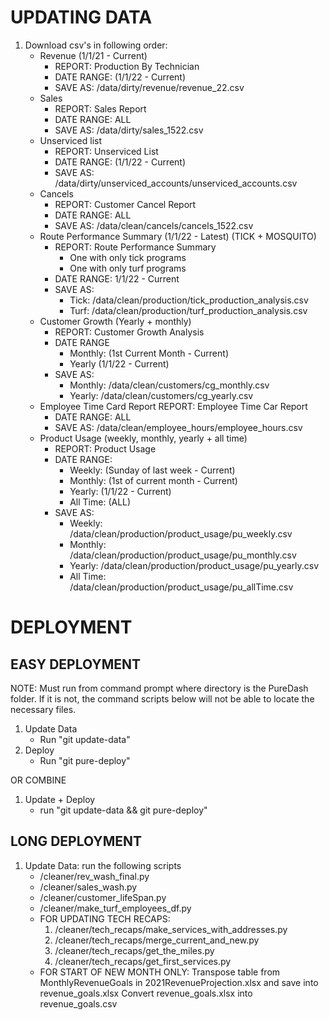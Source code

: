 # UPDATING DATA
1. Download csv's in following order:
    - Revenue (1/1/21 - Current)
        - REPORT: Production By Technician
        -  DATE RANGE: (1/1/22 - Current)
        -  SAVE AS: /data/dirty/revenue/revenue_22.csv
    - Sales
        -  REPORT: Sales Report
        -  DATE RANGE: ALL
        -  SAVE AS: /data/dirty/sales_1522.csv
    - Unserviced list
        -  REPORT: Unserviced List
        -  DATE RANGE: (1/1/22 - Current)
        -  SAVE AS: /data/dirty/unserviced_accounts/unserviced_accounts.csv
    - Cancels
        -  REPORT: Customer Cancel Report
        -  DATE RANGE: ALL
        -  SAVE AS: /data/clean/cancels/cancels_1522.csv
    - Route Performance Summary (1/1/22 - Latest) (TICK + MOSQUITO)
        -  REPORT: Route Performance Summary
            -  One with only tick programs
            -  One with only turf programs
        -  DATE RANGE: 1/1/22 -  Current
        -  SAVE AS:
            -  Tick: /data/clean/production/tick_production_analysis.csv
            -  Turf: /data/clean/production/turf_production_analysis.csv
    - Customer Growth (Yearly + monthly)
        -  REPORT: Customer Growth Analysis
        -  DATE RANGE
            -  Monthly: (1st Current Month - Current)
            -  Yearly (1/1/22 - Current)
        -  SAVE AS:
            -  Monthly: /data/clean/customers/cg_monthly.csv
            -  Yearly: /data/clean/customers/cg_yearly.csv
    - Employee Time Card Report
          REPORT: Employee Time Car Report
        -  DATE RANGE: ALL
        -  SAVE AS: /data/clean/employee_hours/employee_hours.csv
    - Product Usage (weekly, monthly, yearly + all time)
        -  REPORT: Product Usage
        -  DATE RANGE:
            -  Weekly: (Sunday of last week - Current)
            -  Monthly: (1st of current month - Current)
            -  Yearly: (1/1/22 - Current)
            -  All Time: (ALL)
        -  SAVE AS:
            -  Weekly: /data/clean/production/product_usage/pu_weekly.csv
            -  Monthly: /data/clean/production/product_usage/pu_monthly.csv
            -  Yearly: /data/clean/production/product_usage/pu_yearly.csv
            -  All Time: /data/clean/production/product_usage/pu_allTime.csv

# DEPLOYMENT
## EASY DEPLOYMENT
NOTE: Must run from command prompt where directory is the PureDash folder. If it is not, the command scripts below will not be able to locate the necessary files.
1. Update Data
    -  Run "git update-data"
2. Deploy
    -  Run "git pure-deploy"
    
OR COMBINE
1. Update + Deploy
    -  run "git update-data && git pure-deploy"

## LONG DEPLOYMENT
1. Update Data: run the following scripts
    -  /cleaner/rev_wash_final.py
    -  /cleaner/sales_wash.py
    -  /cleaner/customer_lifeSpan.py
    -  /cleaner/make_turf_employees_df.py
    -  FOR UPDATING TECH RECAPS:
        1. /cleaner/tech_recaps/make_services_with_addresses.py
        2. /cleaner/tech_recaps/merge_current_and_new.py
        3. /cleaner/tech_recaps/get_the_miles.py
        4. /cleaner/tech_recaps/get_first_services.py
    -  FOR START OF NEW MONTH ONLY:
        Transpose table from MonthlyRevenueGoals in 2021RevenueProjection.xlsx and save into revenue_goals.xlsx
        Convert revenue_goals.xlsx into revenue_goals.csv
